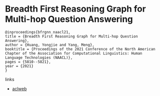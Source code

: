 # Breadth First Reasoning Graph for Multi-hop Question Answering

```
@inproceedings{bfrgnn_naacl21,
title = {Breadth First Reasoning Graph for Multi-hop Question Answering},
author = {Huang, Yongjie and Yang, Meng},
booktitle = {Proceedings of the 2021 Conference of the North American Chapter of the Association for Computational Linguistics: Human Language Technologies (NAACL)},
pages = {5810--5821},
year = {2021}
}
```

links
- [aclweb](https://www.aclweb.org/anthology/2021.naacl-main.464/)
